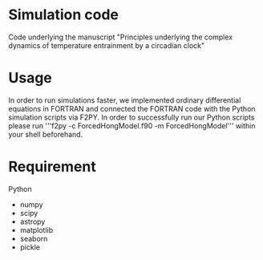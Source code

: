 # Simulation code

Code underlying the manuscript "Principles underlying the complex dynamics of temperature entrainment by a circadian clock"  

# Usage

In order to run simulations faster, we implemented ordinary differential equations in FORTRAN and connected the FORTRAN code with the Python simulation scripts via F2PY. In order to successfully run our Python scripts please run '''f2py -c ForcedHongModel.f90 -m ForcedHongModel''' within your shell beforehand.


# Requirement
Python
* numpy
* scipy
* astropy
* matplotlib
* seaborn
* pickle
